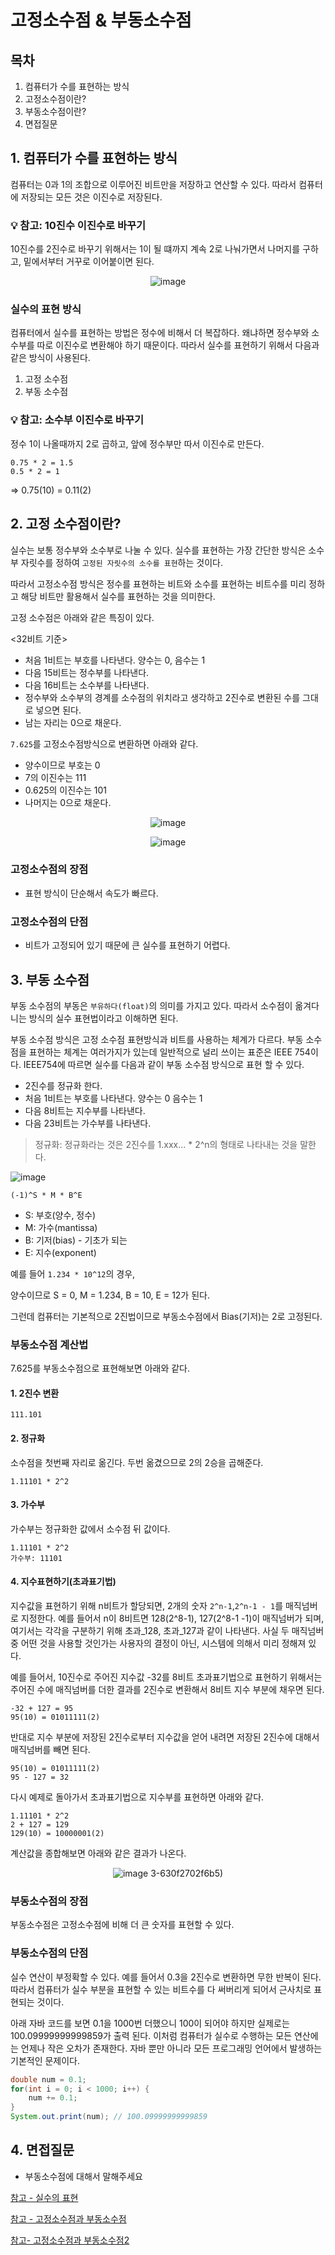 # 고정소수점 & 부동소수점

## 목차

1. 컴퓨터가 수를 표현하는 방식
2. 고정소수점이란?
3. 부동소수점이란?
4. 면접질문

## 1. 컴퓨터가 수를 표현하는 방식

컴퓨터는 0과 1의 조합으로 이루어진 비트만을 저장하고 연산할 수 있다. 따라서 컴퓨터에 저장되는 모든 것은 이진수로 저장된다.

### 💡 참고: 10진수 이진수로 바꾸기

10진수를 2진수로 바꾸기 위해서는 1이 될 떄까지 계속 2로 나눠가면서 나머지를 구하고, 밑에서부터 거꾸로 이어붙이면 된다.

<div align="center">

![image](https://github.com/woorifisa-member/2023-CS-Study/assets/72537762/71fb9034-1b96-43d8-8c03-630f2702f6b5)

</div>

### 실수의 표현 방식

컴퓨터에서 실수를 표현하는 방법은 정수에 비해서 더 복잡하다. 왜냐하면 정수부와 소수부를 따로 이진수로 변환해야 하기 때문이다. 따라서 실수를 표현하기 위해서 다음과 같은 방식이 사용된다.

1. 고정 소수점
2. 부동 소수점

### 💡 참고: 소수부 이진수로 바꾸기

정수 1이 나올때까지 2로 곱하고, 앞에 정수부만 따서 이진수로 만든다.

```text
0.75 * 2 = 1.5
0.5 * 2 = 1
```

=> 0.75(10) = 0.11(2)

## 2. 고정 소수점이란?

실수는 보통 정수부와 소수부로 나눌 수 있다. 실수를 표현하는 가장 간단한 방식은 소수부 자릿수를 정하여 `고정된 자릿수의 소수를 표현`하는 것이다.

따라서 고정소수점 방식은 정수를 표현하는 비트와 소수를 표현하는 비트수를 미리 정하고 해당 비트만 활용해서 실수를 표현하는 것을 의미한다.

고정 소수점은 아래와 같은 특징이 있다.

<32비트 기준>

- 처음 1비트는 부호를 나타낸다. 양수는 0, 음수는 1
- 다음 15비트는 정수부를 나타낸다.
- 다음 16비트는 소수부를 나타낸다.
- 정수부와 소수부의 경계를 소수점의 위치라고 생각하고 2진수로 변환된 수를 그대로 넣으면 된다.
- 남는 자리는 0으로 채운다.

`7.625`를 고정소수점방식으로 변환하면 아래와 같다.

- 양수이므로 부호는 0
- 7의 이진수는 111
- 0.625의 이진수는 101
- 나머지는 0으로 채운다.

<div align="center">

![image](https://github.com/woorifisa-member/2023-CS-Study/assets/72537762/edc82b88-8420-4250-a517-47ea92e6fce6)

![image](https://github.com/woorifisa-member/2023-CS-Study/assets/72537762/1f10760d-2303-4193-8b4b-20f9df90a84a)

</div>

### 고정소수점의 장점

- 표현 방식이 단순해서 속도가 빠르다.

### 고정소수점의 단점

- 비트가 고정되어 있기 때문에 큰 실수를 표현하기 어렵다.

## 3. 부동 소수점

부동 소수점의 부동은 `부유하다(float)`의 의미를 가지고 있다. 따라서 소수점이 옮겨다니는 방식의 실수 표현법이라고 이해하면 된다.

부동 소수점 방식은 고정 소수점 표현방식과 비트를 사용하는 체계가 다르다. 부동 소수점을 표현하는 체계는 여러가지가 있는데 일반적으로 널리 쓰이는 표준은 IEEE 754이다. IEEE754에 따르면 실수를 다음과 같이 부동 소수점 방식으로 표현 할 수 있다.

- 2진수를 정규화 한다.
- 처음 1비트는 부호를 나타낸다. 양수는 0 음수는 1
- 다음 8비트는 지수부를 나타낸다.
- 다음 23비트는 가수부를 나타낸다.

> 정규화: 정규화라는 것은 2진수를 1.xxx... \* 2^n의 형태로 나타내는 것을 말한다.

![image](https://github.com/woorifisa-member/2023-CS-Study/assets/72537762/21a8b809-4c81-45e3-9ef3-da36b55a3d05)

```text
(-1)^S * M * B^E
```

- S: 부호(양수, 정수)
- M: 가수(mantissa)
- B: 기저(bias) - 기초가 되는
- E: 지수(exponent)

예를 들어 `1.234 * 10^12`의 경우,

양수이므로 S = 0, M = 1.234, B = 10, E = 12가 된다.

그런데 컴퓨터는 기본적으로 2진법이므로 부동소수점에서 Bias(기저)는 2로 고정된다.

### 부동소수점 계산법

7.625를 부동소수점으로 표현해보면 아래와 같다.

#### 1. 2진수 변환

```text
111.101
```

#### 2. 정규화

소수점을 첫번째 자리로 옮긴다. 두번 옮겼으므로 2의 2승을 곱해준다.

```text
1.11101 * 2^2
```

#### 3. 가수부

가수부는 정규화한 값에서 소수점 뒤 값이다.

```
1.11101 * 2^2
가수부: 11101
```

#### 4. 지수표현하기(초과표기법)

지수값을 표현하기 위해 n비트가 할당되면, 2개의 숫자 `2^n-1`,`2^n-1 - 1`를 매직넘버로 지정한다. 예를 들어서 n이 8비트면 128(2^8-1), 127(2^8-1 -1)이 매직넘버가 되며, 여기서는 각각을 구분하기 위해 초과\_128, 초과\_127과 같이 나타낸다. 사실 두 매직넘버 중 어떤 것을 사용할 것인가는 사용자의 결정이 아닌, 시스템에 의해서 미리 정해져 있다.

예를 들어서, 10진수로 주어진 지수값 -32를 8비트 초과표기법으로 표현하기 위해서는 주어진 수에 매직넘버를 더한 결과를 2진수로 변환해서 8비트 지수 부분에 채우면 된다.

```
-32 + 127 = 95
95(10) = 01011111(2)
```

반대로 지수 부분에 저장된 2진수로부터 지수값을 얻어 내려면 저장된 2진수에 대해서 매직넘버를 빼면 된다.

```
95(10) = 01011111(2)
95 - 127 = 32
```

다시 예제로 돌아가서 초과표기법으로 지수부를 표현하면 아래와 같다.

```
1.11101 * 2^2
2 + 127 = 129
129(10) = 10000001(2)
```

계산값을 종합해보면 아래와 같은 결과가 나온다.

<div align="center">

![image](https://github.com/woorifisa-member/2023-CS-Study/assets/72537762/e06ac506-dcff-476f-85d6-2e2378465c81)
3-630f2702f6b5)

</div>

### 부동소수점의 장점

부동소수점은 고정소수점에 비해 더 큰 숫자를 표현할 수 있다.

### 부동소수점의 단점

실수 연산이 부정확할 수 있다. 예를 들어서 0.3을 2진수로 변환하면 무한 반복이 된다.
따라서 컴퓨터가 실수 부분을 표현할 수 있는 비트수를 다 써버리게 되어서 근사치로 표현되는 것이다.

아래 자바 코드를 보면 0.1을 1000번 더했으니 100이 되어야 하지만 실제로는 100.09999999999859가 출력 된다. 이처럼 컴퓨터가 실수로 수행하는 모든 연산에는 언제나 작은 오차가 존재한다. 자바 뿐만 아니라 모든 프로그래밍 언어에서 발생하는 기본적인 문제이다.

```java
double num = 0.1;
for(int i = 0; i < 1000; i++) {
    num += 0.1;
}
System.out.print(num); // 100.09999999999859
```

## 4. 면접질문

- 부동소수점에 대해서 말해주세요

[참고 - 실수의 표현](http://www.tcpschool.com/java/java_datatype_floatingPointNumber)

[참고 - 고정소수점과 부동소수점](https://gguguk.github.io/posts/fixed_point_and_floating_point/)

[참고- 고정소수점과 부동소수점2](https://woo-dev.tistory.com/93)

